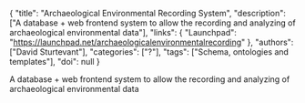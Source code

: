 {
  "title": "Archaeological Environmental Recording System",
  "description": ["A database + web frontend system to allow the recording and analyzing of archaeological environmental data"],
  "links": {
    "Launchpad": "https://launchpad.net/archaeologicalenvironmentalrecording"
  },
  "authors": ["David Sturtevant"],
  "categories": ["?"],
  "tags": ["Schema, ontologies and templates"],
  "doi": null
}

<!-- Generated by csv2md.R – do not edit by hand -->

A database + web frontend system to allow the recording and analyzing of archaeological environmental data